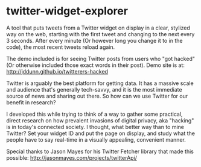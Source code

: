 # twitter-widget-explorer
A tool that puts tweets from a Twitter widget on display in a clear, stylized way on the web, starting with the first tweet and changing to the next every 3 seconds. After every minute (Or however long you change it to in the code), the most recent tweets reload again. 

The demo included is for seeing Twitter posts from users who "got hacked" (Or otherwise included those exact words in their post). Demo site is at: http://jddunn.github.io/twitterers-hacked

Twitter is arguably the best platform for getting data. It has a massive scale and audience that's generally tech-savvy, and it is the most immediate source of news and sharing out there. So how can we use Twitter for our benefit in research?

I developed this while trying to think of a way to gather some practical, direct research on how prevalent invasions of digital privacy, aka "hacking" is in today's connected society. I thought, what better way than to mine Twitter? Set your widget ID and put the page on display, and study what the people have to say real-time in a visually appealing, convenient manner. 

Special thanks to Jason Mayes for his Twitter Fetcher library that made this possible: http://jasonmayes.com/projects/twitterApi/
